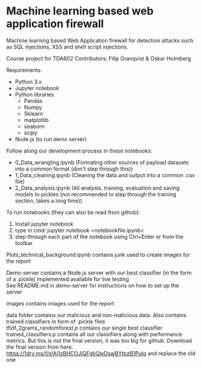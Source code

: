 # Machine learning based web application firewall

Machine learning based Web Application firewall for detection attacks such as SQL injections, XSS and shell script injections. 

Course project for TDA602
Contributors: Filip Granqvist & Oskar Holmberg

Requirements:
 - Python 3.x
 - Jupyter notebook
 - Python libraries
   * Pandas
   * Numpy
   * Sklearn
   * matplotlib
   * seaborn
   * scipy
 - Node.js (to run demo server)

Follow along our development process in these notebooks:
 - 0_Data_wrangling.ipynb	(Formating other sources of payload datasets into a common format (don't step through this))
 - 1_Data_cleaning.ipynb	(Cleaning the data and output into a common .csv file)
 - 2_Data_analysis.ipynb (All analysis, training, evaluation and saving models to pickles (not recommended to step through the training section, takes a long time))
 
 To run notebooks (they can also be read from github):
 1. Install jupyter notebook
 2. type in cmd: jupyter notebook <notebookfile.ipynb>
 3. step through each part of the notebook using Ctrl+Enter or from the toolbar
 
 
 Plots_technical_background.ipynb contains junk used to create images for the report  
   
 Demo-server contains a Node.js server with our best classifier (in the form of a .pickle) implemented available for live testing  
 See README.md in demo-server for instructions on how to set up the server  
   
 images contains images used for the report
 
 data folder contains our malicious and non-malicious data. Also contains trained classifiers in form of .pickle files  
 tfidf_2grams_randomforest.p contains our single best classifier  
 trained_classifiers.p contains all our classifiers along with performance metrics. But this is not the final version, it was too big for github. Download the final version from here: https://1drv.ms/f/s!Aj1zBHCOJiQFgbQwDswBYtpzB1Pulg and replace the old one
